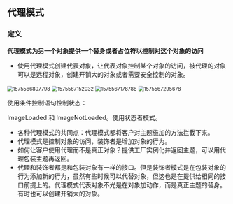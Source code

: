 ## 代理模式

###  定义

**代理模式为另一个对象提供一个替身或者占位符以控制对这个对象的访问**

* 使用代理模式创建代表对象，让代表对象控制某个对象的访问，被代理的对象可以是远程对象，创建开销大的对象或者需要安全控制的对象。

<img src="E:\研究生学习\Typora图片\1575566807798.png" alt="1575566807798" style="zoom:80%;" />

<img src="E:\研究生学习\Typora图片\1575567152032.png" alt="1575567152032" style="zoom:80%;" />

<img src="E:\研究生学习\Typora图片\1575567178788.png" alt="1575567178788" style="zoom:80%;" />

<img src="E:\研究生学习\Typora图片\1575567295678.png" alt="1575567295678" style="zoom:80%;" />

使用条件控制语句控制状态：

ImageLoaded 和 ImageNotLoaded。使用状态者模式。

* 各种代理模式的共同点：代理模式都将客户对主题施加的方法拦截下来。
* 代理模式是控制对象的访问，装饰者是增加对象的行为。
* 如何让客户使用代理而不是真正对象？提供工厂实例化并返回主题，可以用代理包装主题再返回。
* 代理和装饰者都是和包装对象有一样的接口。但是装饰者模式是在包装对象的行为添加新的行为，虽然有些时候可以代替对象，但这也是在提供给相同的接口前提上的。代理模式代表对象不光是在对象加动作，而是真正主题的替身。有时也可以创建开销大的对象。